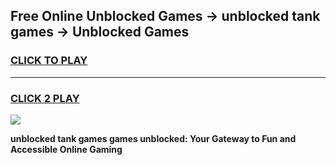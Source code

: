 
## Free Online Unblocked Games → unblocked tank games → Unblocked Games
<h3>
<a href="https://premium.freeplayer.one?title=unblocked_tank_games&ref=21F">CLICK TO PLAY</a></h3>
<hr>

<h3>
<a href="https://premium.freeplayer.one?title=unblocked_tank_games&ref=21F">CLICK 2 PLAY</a>
  
</h3>

<a href="https://premium.freeplayer.one?title=unblocked_tank_games&ref=21F/"><img src="https://clearcache.store/games.png"></a>


**unblocked tank games games unblocked: Your Gateway to Fun and Accessible Online Gaming**
